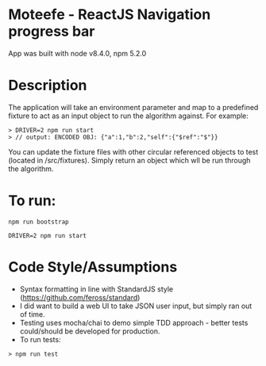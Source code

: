 # Moteefe - ReactJS Navigation progress bar

App was built with node v8.4.0, npm 5.2.0

# Description

The application will take an environment parameter and map to a predefined fixture to act as an input object to run the algorithm against.
For example: 
```
> DRIVER=2 npm run start
> // output: ENCODED OBJ: {"a":1,"b":2,"self":{"$ref":"$"}}
```

You can update the fixture files with other circular referenced objects to test (located in /src/fixtures). Simply return an object which wll be run through the algorithm.

# To run:

`npm run bootstrap`

`DRIVER=2 npm run start`

# Code Style/Assumptions

- Syntax formatting in line with StandardJS style (https://github.com/feross/standard)
- I did want to build a web UI to take JSON user input, but simply ran out of time.
- Testing uses mocha/chai to demo simple TDD approach - better tests could/should be developed for production.
- To run tests:
```
> npm run test
```